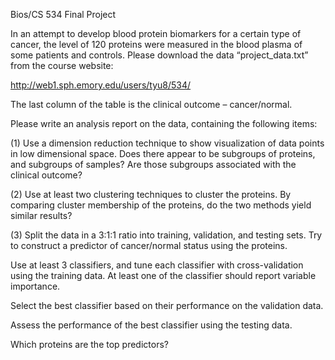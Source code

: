 Bios/CS 534 Final Project

In an attempt to develop blood protein biomarkers for a certain type of cancer, the level of 120 proteins were measured in the blood plasma of some patients and controls. Please download the data “project_data.txt” from the course website:

http://web1.sph.emory.edu/users/tyu8/534/

The last column of the table is the clinical outcome – cancer/normal.

Please write an analysis report on the data, containing the following items:

(1) Use a dimension reduction technique to show visualization of data points in low dimensional space. Does there appear to be subgroups of proteins, and subgroups of samples? Are those subgroups associated with the clinical outcome?

(2) Use at least two clustering techniques to cluster the proteins. By comparing cluster membership of the proteins, do the two methods yield similar results?

(3) Split the data in a 3:1:1 ratio into training, validation, and testing sets. Try to construct a predictor of cancer/normal status using the proteins.

Use at least 3 classifiers, and tune each classifier with cross-validation using the training data. At least one of the classifier should report variable importance.

Select the best classifier based on their performance on the validation data.

Assess the performance of the best classifier using the testing data.

Which proteins are the top predictors?

